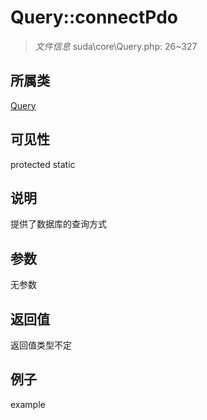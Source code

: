 # Query::connectPdo



> *文件信息* suda\core\Query.php: 26~327

## 所属类 

[Query](../Query.md)

## 可见性

 protected static

## 说明

提供了数据库的查询方式



## 参数


无参数


## 返回值

返回值类型不定


## 例子

example